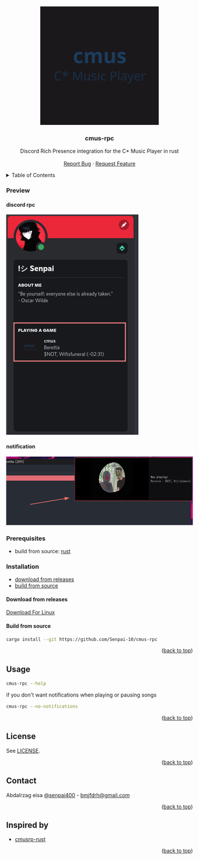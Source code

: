 <div id="top"></div>

<!-- PROJECT LOGO -->
<br />
<div align="center">
  <a href="https://github.com/Senpai-10/cmus-rpc">
    <img src=".readme/logo.png" alt="Logo" width="320" height="320">
  </a>

  <h3 align="center">cmus-rpc</h3>

  <p align="center">
    Discord Rich Presence integration for the C* Music Player in rust
    <br />
    <br />
    <a href="https://github.com/Senpai-10/cmus-rpc/issues">Report Bug</a>
    ·
    <a href="https://github.com/Senpai-10/cmus-rpc/issues">Request Feature</a>
  </p>
</div>

<!-- TABLE OF CONTENTS -->
<details>
  <summary>Table of Contents</summary>
  <ol>
    <li><a href="#preview">Preview</a></li>
    <li>
      <a href="#getting-started">Getting Started</a>
      <ul>
        <li><a href="#prerequisites">Prerequisites</a></li>
        <li>
          <a href="#installation">Installation</a>
            <ul>
              <li><a href="#download-from-releases">Download from releases</a></li>
              <li>
                <a href="#build-from-source">Build from source</a>
                <ul>
                  <li><a href="#1-git-clone">1. git clone</a></li>
                  <li><a href="#1-2-cd-the-cloned-repository">1.2 cd the cloned repository</a></li>
                  <li><a href="#2-install">2. install</a></li>
                  <li><a href="#uninstall">uninstall</a></li>
                </ul>
              </li>
            </ul>
        </li>
      </ul>
    </li>
    <li><a href="#usage">Usage</a></li>
    <li><a href="#license">License</a></li>
    <li><a href="#contact">Contact</a></li>
    <li><a href="#inspired-by">Inspired by</a></li>
  </ol>
</details>

<!-- GETTING STARTED -->

### **Preview**

#### discord rpc

![rpc-preview](./.readme/rpc-preview.png)

#### notification

![notification](./.readme/notification.png)

### **Prerequisites**

-   build from source: [rust](https://www.rust-lang.org/tools/install)

### **Installation**

-   [download from releases](#download-from-releases)
-   [build from source](#build-from-source)

#### **Download from releases**

[Download For Linux](https://github.com/Senpai-10/cmus-rpc/releases/latest/download/cmus-rpc)

#### **Build from source**

```bash
cargo install --git https://github.com/Senpai-10/cmus-rpc
```

<p align="right">(<a href="#top">back to top</a>)</p>

<!-- USAGE EXAMPLES -->

## **Usage**

```bash
cmus-rpc --help
```

if you don't want notifications when playing or pausing songs

```bash
cmus-rpc --no-notifications
```

<p align="right">(<a href="#top">back to top</a>)</p>

<!-- LICENSE -->

## **License**

See [LICENSE](LICENSE).

<p align="right">(<a href="#top">back to top</a>)</p>

<!-- CONTACT -->

## **Contact**

Abdalrzag eisa [@senpai400](https://twitter.com/senpai400) - bmjfdrh@gmail.com

<p align="right">(<a href="#top">back to top</a>)</p>

<!-- inspired by -->

## **Inspired by**

-   [cmusrp-rust](https://github.com/pascalpuffke/cmusrp-rust)

<p align="right">(<a href="#top">back to top</a>)</p>
